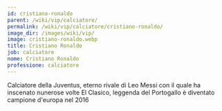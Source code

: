```yaml
---
id: cristiano-ronaldo
parent: /wiki/vip/calciatore/
permalink: /wiki/vip/calciatore/cristiano-ronaldo/
image_dir: /images/wiki/vip/
image: cristiano-ronaldo.webp
title: Cristiano Ronaldo
job: calciatore
nome: Cristiano Ronaldo
professione: calciatore
---
```

Calciatore della Juventus, eterno rivale di Leo Messi con il quale ha inscenato nunerose volte El Clasico, leggenda del Portogallo è diventato campione d'europa nel 2016